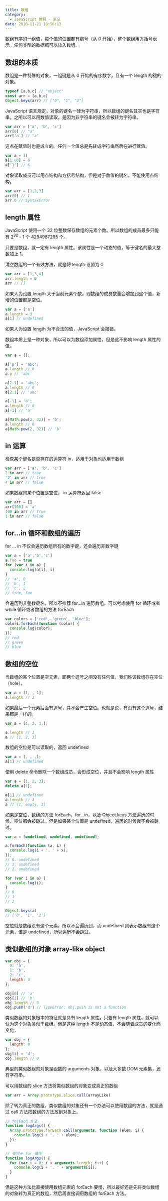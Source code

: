 ```yaml
---
title: 数组
category:
  - JavaScript 教程 - 笔记
date: 2018-11-21 18:56:13
---
```



数组有序的一组值，每个值的位置都有编号（从 0 开始），整个数组用方括号表示。任何类型的数据都可以放入数组。

## 数组的本质

数组是一种特殊的对象，一组键是从 0 开始的有序数字，且有一个 length 的键的对象。

```js
typeof [a,b,c] // "object"
const arr = [a,b,c]
Object.keys(arr) // ["0", "1", "2"]
```

JavaScript 语言规定，对象的键名一律为字符串，所以数组的键名其实也是字符串。之所以可以用数值读取，是因为非字符串的键名会被转为字符串。

```js
var arr = ['a', 'b', 'c']
arr[0] // "a"
arr['a'] // "a"
```

这点在赋值时也是成立的。任何一个值总是先转成字符串然后在进行赋值。

```js
var a = []
a[1.00] = 6
a['1'] // 6
```

对象读取成员可以用点结构和方括号结构，但是对于数值的键名，不能使用点结构。

```js
var arr = [1,2,3]
arr[0] // 1
arr.0 // SyntaxError
```

## length 属性

JavaScript 使用一个 32 位整数保存数组的元素个数。所以数组的成员最多只能有 2<sup>32</sup> - 1 个 4294967295 个。

只要是数组，就一定有 length 属性。该属性是一个动态的值，等于键名的最大整数加上 1。

清空数组的一个有效方法，就是将 length 设置为 0

```js
var arr = [1,3,4]
arr.length = 0
arr // []
```

如果人为设置 length 大于当前元素个数，则数组的成员数量会增加到这个值，新增的位置都是空位。

```js
var a = ['a']
a.length = 3
a[1] // undefined
```

如果人为设置 length 为不合法的值，JavaScript 会报错。

数组本质上是一种对象，所以可以为数组添加属性，但是这不影响 length 属性的值。

```js
var a = [];

a['p'] = 'abc';
a.length // 0
a.p // 'abc'

a[2.1] = 'abc';
a.length // 0
a[2.1] // 'abc'

a[-1] = 'a';
a.length // 0
a[-1] // 'a'

a[Math.pow(2, 32)] = 'b';
a.length // 0
a[Math.pow(2, 32)] // 'b'
```

## in 运算

检查某个键名是否存在的运算符 in，适用于对象也适用于数组

```js
var arr = ['a', 'b', 'c']
2 in arr // true
'2' in arr // true
4 in arr // false
```

如果数组的某个位置是空位， in 运算符返回 false

```js
var arr = []
arr[100] = 'a'
100 in arr // true
1 in arr // false
```

## for...in 循环和数组的遍历

for ... in 不仅会遍历数组所有的数字键，还会遍历非数字键

```js
var a = ['a','b','c']
a.foo = true
for (var i in a) {
  console.log(a[i], i)
}
// 'a', 0
// 'b', 1
// 'c', 2
// true, foo
```

会遍历到非整数键名，所以不推荐 for...in 遍历数组，可以考虑使用 for 循环或者 while 循环或者数组的方法 forEach

```js
var colors = ['red', 'green', 'blue'];
colors.forEach(function (color) {
  console.log(color);
});
// red
// green
// blue
```

## 数组的空位

当数组的某个位置是空元素，即两个逗号之间没有任何值，我们称该数组存在空位（hole）。

```js
var a = [1, , 1];
a.length // 3
```

如果最后一个元素后面有逗号，并不会产生空位。也就是说，有没有这个逗号，结果都是一样的。

```js
var a = [1, 2, 3,];

a.length // 3
a // [1, 2, 3]
```

数组的空位是可以读取的，返回 undefined

```js
var a = [, , ,];
a[1] // undefined
```

使用 delete 命令删除一个数组成员，会形成空位，并且不会影响 length 属性

```js
var a = [1, 2, 3];
delete a[1];

a[1] // undefined
a.length // 3
a // [1, empty, 3]
```

如果是空位，数组的方法 forEach，for...in，以及 Object.keys 方法遍历的时候，空位都会被跳过。但是如果某个位置是 undefined，遍历的时候就不会被跳过。

```js
var a = [undefined, undefined, undefined];

a.forEach(function (x, i) {
  console.log(i + '. ' + x);
});
// 0. undefined
// 1. undefined
// 2. undefined

for (var i in a) {
  console.log(i);
}
// 0
// 1
// 2

Object.keys(a)
// ['0', '1', '2']
```

空位就是数组没有这个元素，所以不会遍历到，而 undefined 则表示数组有这个元素，值是 undefined，所以遍历不会跳过。

## 类似数组的对象 array-like object

```js
var obj = {
  0: 'a',
  1: 'b',
  2: 'c',
  length: 3
};

obj[0] // 'a'
obj[1] // 'b'
obj.length // 3
obj.push('d') // TypeError: obj.push is not a function
```

类似数组的对象根本的特征就是具有 length 属性。只要有 length 属性，就可以认为这个对象类似于数组。但是这种 length 不是动态值，不会随着成员的变化而变化。

```js
var obj = {
  length: 0
};
obj[3] = 'd';
obj.length // 0
```

典型的类似数组的对象是函数的 arguments 对象，以及大多数 DOM 元素集，还有字符串。

可以用数组的 slice 方法将类似数组的对象变成真正的数组

```js
var arr = Array.prototype.slice.call(arrayLike)
```

除了转为真正的数组，类似数组的对象还有一个办法可以使用数组的方法，就是通过 call 方法把数组的方法放到对象上。

```js
// forEach 方法
function logArgs() {
  Array.prototype.forEach.call(arguments, function (elem, i) {
    console.log(i + '. ' + elem);
  });
}

// 等同于 for 循环
function logArgs() {
  for (var i = 0; i < arguments.length; i++) {
    console.log(i + '. ' + arguments[i]);
  }
}
```

但是这种方法比直接使用数组元素的 forEach 要慢，所以最好还是先将类似数组的对象转为真正的数组，然后再直接调用数组的 forEach 方法。